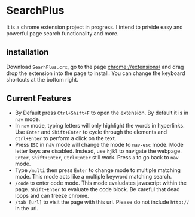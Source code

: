 # SearchPlus
It is a chrome extension project in progress. I intend to privide easy and powerful page search functionality and more.

## installation
Download `SearhPlus.crx`, go to the page [chrome://extensions/](chrome://extensions/) and drag drop the extension into the page to install. You can change the keyboard shortcuts at the bottom right.
 
## Current Features
* By Default press `Ctrl+Shift+F` to open the extension. By default it is in `nav` mode.
* In `nav` mode, typing letters will only highlight the words in hyperlinks. Use `Enter` and `Shift+Enter` to cycle through the elements and `Ctrl+Enter` to perform a click on the text.
* Press `ESC` in nav mode will change the mode to `nav-esc` mode. Mode letter keys are disabled. Instead, use `hjkl` to navigate the webpage. `Enter`, `Shift+Enter`, `Ctrl+Enter` still work. Press `a` to go back to `nav` mode.
* Type `/multi` then press `Enter` to change mode to multiple matching mode. This mode acts like a multiple keyword matching search.
* `/code` to enter code mode. This mode evaludates javascript within the page. `Shift+Enter` to evaluate the code block. Be careful that dead loops and can freeze chrome.
* `/tab [url]` to visit the page with this url. Please do not include `http://` in the url.
